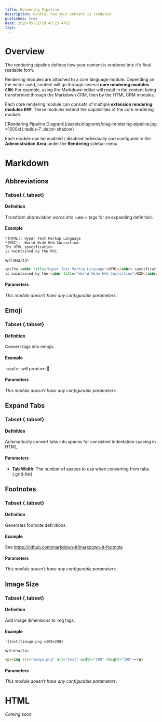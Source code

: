 ```yaml
---
title: Rendering Pipeline
description: Control how your content is rendered
published: true
date: 2020-05-22T20:40:23.476Z
tags: 
---
```


# Overview

The rendering pipeline defines how your content is rendered into it's final readable form.

Rendering modules are attached to a core language module. Depending on the editor used, content will go through several **core rendering modules <kbd>CRM</kbd>**. For example, using the Markdown editor will result in the content being transformed through the Markdown CRM, then by the HTML CRM modules.

Each core rendering module can consists of multiple **extension rendering modules <kbd>ERM</kbd>**. These modules extend the capabilities of the core rendering module.

![Rendering Pipeline Diagram](/assets/diagrams/diag-rendering-pipeline.jpg =1000x){.radius-7 .decor-shadow}

Each module can be enabled / disabled individually and configured in the **Administration Area** under the **Rendering** sidebar menu.

# Markdown


## Abbreviations

### Tabset {.tabset}

#### Definition

Transform abbreviation words into `<abbr>` tags for an expanding definition.

#### Example

```
*[HTML]: Hyper Text Markup Language
*[W3C]:  World Wide Web Consortium
The HTML specification
is maintained by the W3C.
```
will result in

```html
<p>The <abbr title="Hyper Text Markup Language">HTML</abbr> specification
is maintained by the <abbr title="World Wide Web Consortium">W3C</abbr>.</p>
```

#### Parameters

*This module doesn't have any configurable parameters.*


## Emoji

### Tabset {.tabset}

#### Definition

Convert tags into emojis.

#### Example

 `:apple:` will produce :apple:

#### Parameters

*This module doesn't have any configurable parameters.*


## Expand Tabs

### Tabset {.tabset}

#### Definition

Automatically convert tabs into spaces for consistent indentation spacing in HTML.

#### Parameters

- **Tab Width**: The number of spaces to use when converting from tabs.
{.grid-list}


## Footnotes

### Tabset {.tabset}

#### Definition

Generates footnote definitions.

#### Example

See https://github.com/markdown-it/markdown-it-footnote

#### Parameters

*This module doesn't have any configurable parameters.*


## Image Size

### Tabset {.tabset}

#### Definition

Add image dimensions to img tags.

#### Example

```
![test](image.png =100x200)
```
will result in
```html
<p><img src="image.png" alt="test" width="100" height="200"></p>
```

#### Parameters

*This module doesn't have any configurable parameters.*


# HTML

*Coming soon*